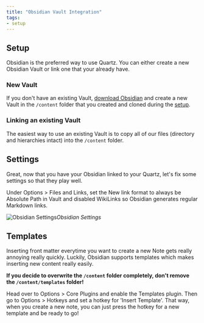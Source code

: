```yaml
---
title: "Obsidian Vault Integration"
tags:
- setup
---
```


## Setup
Obsidian is the preferred way to use Quartz. You can either create a new Obsidian Vault or link one that your already have.

### New Vault
If you don't have an existing Vault, [download Obsidian](https://obsidian.md/) and create a new Vault in the `/content` folder that you created and cloned during the [setup](notes/setup.md).

### Linking an existing Vault
The easiest way to use an existing Vault is to copy all of our files (directory and hierarchies intact) into the `/content` folder.

## Settings
Great, now that you have your Obsidian linked to your Quartz, let's fix some settings so that they play well.

Under Options > Files and Links, set the New link format to always be Absolute Path in Vault and disabled WikiLinks so Obsidian generates regular Markdown links.

![Obsidian Settings](/notes/images/obsidian-settings.png)*Obsidian Settings*

## Templates
Inserting front matter everytime you want to create a new Note gets really annoying really quickly. Luckily, Obsidian supports templates which makes inserting new content really easily.

**If you decide to overwrite the `/content` folder completely, don't remove the `/content/templates` folder!**

Head over to Options > Core Plugins and enable the Templates plugin. Then go to Options > Hotkeys and set a hotkey for 'Insert Template'. That way, when you create a new note, you can just press the hotkey for a new template and be ready to go!